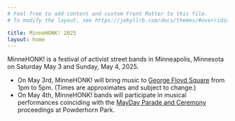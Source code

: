 ```yaml
---
# Feel free to add content and custom Front Matter to this file.
# To modify the layout, see https://jekyllrb.com/docs/themes/#overriding-theme-defaults

title: MinneHONK! 2025
layout: home
---
```


MinneHONK! is a festival of activist street bands in Minneapolis, Minnesota on Saturday May 3 and Sunday, May 4, 2025.

* On May 3rd, MinneHONK! will bring music to [George Floyd Square](https://www.openstreetmap.org/?#map=19/44.934158/-93.262500) from 1pm to 5pm. (Times are approximates and subject to change.)
* On May 4th, MinneHONK! bands will participate in musical performances coinciding with the [MayDay Parade and Ceremony](https://www.maydaympls.org) proceedings at Powderhorn Park.
